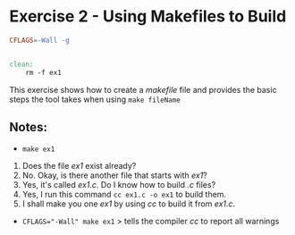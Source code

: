 # Exercise 2 - Using Makefiles to Build
```makefile
CFLAGS=-Wall -g


clean:
	rm -f ex1
```

This exercise shows how to create a _makefile_ file and provides the basic steps the tool takes when using `make fileName`

## Notes:

- `make ex1`
1. Does the file _ex1_ exist already?
2. No. Okay, is there another file that starts with _ex1_?
3. Yes, it's called _ex1.c_. Do I know how to build _.c_ files?
4. Yes, I run this command `cc ex1.c -o ex1` to build them.
5. I shall make you one _ex1_ by using _cc_ to build it from _ex1.c_.

- `CFLAGS="-Wall" make ex1` > tells the compiler _cc_ to report all warnings
